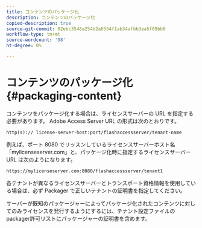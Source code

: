 ```yaml
---
title: コンテンツのパッケージ化
description: コンテンツのパッケージ化
copied-description: true
source-git-commit: 02ebc3548a254b2a6554f1ab34afbb3ea5f09bb8
workflow-type: tm+mt
source-wordcount: '98'
ht-degree: 0%

---
```


# コンテンツのパッケージ化{#packaging-content}

コンテンツをパッケージ化する場合は、ライセンスサーバーの URL を指定する必要があります。 Adobe Access Server URL の形式は次のとおりです。

```
http(s):// license-server-host:port/flashaccessserver/tenant-name
```

例えば、ポート 8080 でリッスンしているライセンスサーバーホスト名「mylicenseserver.com」と、パッケージ化時に指定するライセンスサーバー URL は次のようになります。

```
https://mylicenseserver.com:8080/flashaccessserver/tenant1
```

各テナントが異なるライセンスサーバーとトランスポート資格情報を使用している場合は、必ず Packager で正しいテナントの証明書を指定してください。

サーバーが既知のパッケージャーによってパッケージ化されたコンテンツに対してのみライセンスを発行するようにするには、テナント設定ファイルの packager許可リストにパッケージャーの証明書を含めます。
